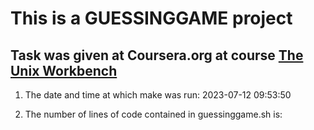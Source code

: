 # This is a GUESSINGGAME project

## Task was given at Coursera.org at course [The Unix Workbench](https://www.coursera.org/learn/unix)

1. The date and time at which make was run:
2023-07-12 09:53:50

2. The number of lines of code contained in guessinggame.sh is:
